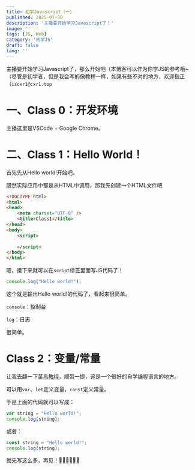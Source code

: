 ```yaml
---
title: 初学Javascript（一）
published: 2025-07-30
description: '主播要开始学习Javascript了！'
image: ''
tags: [JS, Web]
category: '初学JS'
draft: false 
lang: ''
---
```

主播要开始学习Javascript了，那么开始吧（本博客可以作为你学JS的参考哦~（尽管是初学者，但是我会写的像教程一样，如果有些不对的地方，欢迎指正（`iscxr1@cxr1.top`

# 一、Class 0：开发环境

主播这里是VSCode + Google Chrome。

# 二、Class 1：Hello World！

首先先从Hello world!开始吧。

既然实际应用中都是从HTML中调用，那我先创建一个HTML文件吧

```html
<!DOCTYPE html>
<html>
<head>
    <meta charset="UTF-8" />
    <title>Class1</title>
</head>
<body>
    <script>
    
    </script>
</body>
</html>
```

嗯，接下来就可以在`script`标签里面写JS代码了！

```js
console.log("Hello world!");
```

这个就是输出Hello world!的代码了，看起来很简单。

`console`：控制台

`log`：日志

很简单。

# Class 2：变量/常量

让我去翻一下[菜鸟教程](https://https://www.runoob.com/js/js-tutorial.html)，顺带一提，这是一个很好的自学编程语言的地方。

可以用`var`、`let`定义变量，`const`定义常量。

于是上面的代码就可以写成：

```js
var string = "Hello world!";
console.log(string);
```

或者：

```js
const string = "Hello world!";
console.log(string);
```

就先写这么多，再见！👋🏻👋🏻👋🏻

<script src="https://giscus.app/client.js"
        data-repo="cxr1-dev/giscus-fuwari"
        data-repo-id="R_kgDOPYpcxQ"
        data-category="Announcements"
        data-category-id="DIC_kwDOPYpcxc4CtzPu"
        data-mapping="pathname"
        data-strict="0"
        data-reactions-enabled="1"
        data-emit-metadata="0"
        data-input-position="top"
        data-theme="dark"
        data-lang="zh-CN"
        data-loading="lazy"
        crossorigin="anonymous"
        async>
</script>